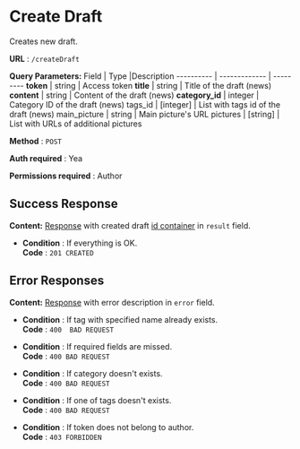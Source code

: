 # Create Draft

Creates new draft.

**URL** : `/createDraft`

**Query Parameters:** 
Field | Type |Description
---------- | ------------- | ---------
__token__ | string | Access token
__title__ | string | Title of the draft (news)
__content__ | string | Content of the draft (news)
__category_id__ | integer | Category ID of the draft (news)
tags_id | [integer] | List with tags id of the draft (news)
main_picture | string | Main picture's URL
pictures | [string] | List with URLs of additional pictures

**Method** : `POST`

**Auth required** : Yea

**Permissions required** : Author

## Success Response

**Content:** [Response](../types/response.md) with created draft [id container](../types/idcont.md) in `result` field.

* **Condition** : If everything is OK.  
**Code** : `201 CREATED`



## Error Responses
**Content:** [Response](../types/response.md) with error description in `error` field.

* **Condition** : If tag with specified name already exists.  
**Code** : `400  BAD REQUEST`

* **Condition** : If required fields are missed.  
**Code** : `400 BAD REQUEST`

* **Condition** : If category doesn't exists.  
**Code** : `400 BAD REQUEST`

* **Condition** : If one of tags doesn't exists.  
**Code** : `400 BAD REQUEST`

* **Condition** : If token does not belong to author.  
**Code** : `403 FORBIDDEN`



